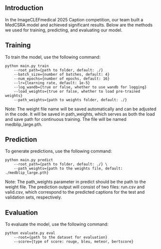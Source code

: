 ## Introduction

In the ImageCLEFmedical 2025 Caption competition, our team built a MedCSRA model and achieved significant results. Below are the methods we used for training, predicting, and evaluating our model.

## Training

To train the model, use the following command:

```
python main.py train
    --root_path={path to folder, default: ./}
    --batch_size={number of batches, default: 4}
    --num_epochs={number of epochs, default: 16}
    --lr={learning rate, default: 1e-5}
    --log_wandb={true or false, whether to use wandb for logging}
    --load_weights={true or false, whether to load pre-trained weights}
    --path_weights={path to weights folder, default: ./}
```

Note: The weight file name will be saved automatically and can be adjusted in the code. It will be saved in path_weights, which serves as both the load and save path for continuous training. The file will be named medblip_large.pth.

## Prediction

To generate predictions, use the following command:

```
python main.py predict
    --root_path={path to folder, default: ./} \
    --path_weights={path to the weights file, default: ./medblip_large.pth}
```

Note: The path_weights parameter in predict should be the path to the weight file.
The prediction output will consist of two files: run.csv and valid.csv, which correspond to the predicted captions for the test and validation sets, respectively.

## Evaluation

To evaluate the model, use the following command:

```
python evaluate.py eval
    --root={path to the dataset for evaluation}
    --score={type of score: rouge, bleu, meteor, bertscore}

```
